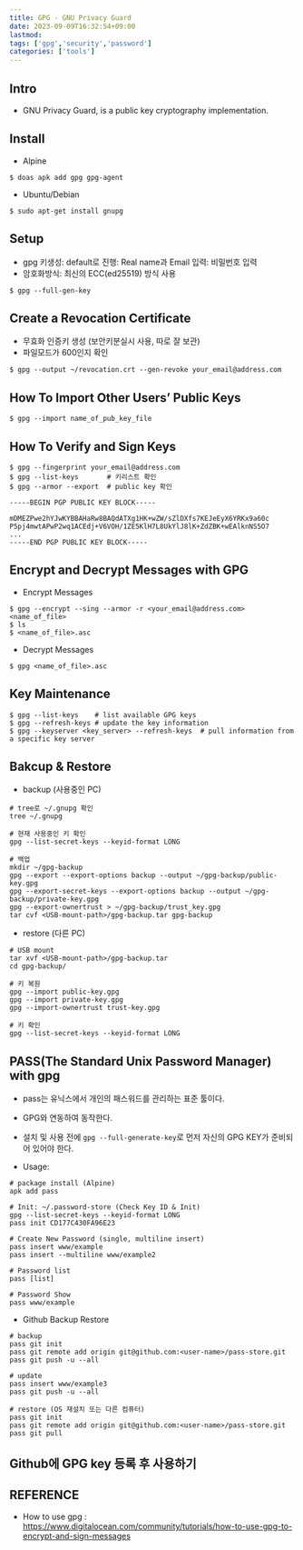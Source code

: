 ```yaml
---
title: GPG - GNU Privacy Guard
date: 2023-09-09T16:32:54+09:00
lastmod:
tags: ['gpg','security','password']
categories: ['tools']
---
```


## Intro
* GNU Privacy Guard, is a public key cryptography implementation.

## Install
* Alpine
```
$ doas apk add gpg gpg-agent
```
* Ubuntu/Debian
```
$ sudo apt-get install gnupg
```

## Setup
* gpg 키생성: default로 진행: Real name과 Email 입력: 비밀번호 입력
* 암호화방식: 최신의 ECC(ed25519) 방식 사용
```
$ gpg --full-gen-key
```

## Create a Revocation Certificate
* 무효화 인증키 생성 (보안키분실시 사용, 따로 잘 보관)
* 파일모드가 600인지 확인
```
$ gpg --output ~/revocation.crt --gen-revoke your_email@address.com
```

## How To Import Other Users’ Public Keys
```
$ gpg --import name_of_pub_key_file
```

## How To Verify and Sign Keys
```
$ gpg --fingerprint your_email@address.com 
$ gpg --list-keys       # 키리스트 확인
$ gpg --armor --export  # public key 확인

-----BEGIN PGP PUBLIC KEY BLOCK-----

mDMEZPwe2hYJwKYBBAHaRw8BAQdATXg1HK+wZW/sZlDXfs7KEJeEyX6YRKx9a60c
P5pj4mwtAPwP2wq1ACEdj+V6VOH/1ZE5KlH7L8UkYlJ8lK+ZdZBK+wEAlknNS5O7
...
-----END PGP PUBLIC KEY BLOCK-----
```

## Encrypt and Decrypt Messages with GPG
* Encrypt Messages
```
$ gpg --encrypt --sing --armor -r <your_email@address.com> <name_of_file>
$ ls
$ <name_of_file>.asc
```
* Decrypt Messages
```
$ gpg <name_of_file>.asc
```

## Key Maintenance
```
$ gpg --list-keys    # list available GPG keys
$ gpg --refresh-keys # update the key information
$ gpg --keyserver <key_server> --refresh-keys  # pull information from a specific key server
```

## Bakcup & Restore
* backup (사용중인 PC)
```
# tree로 ~/.gnupg 확인
tree ~/.gnupg

# 현재 사용중인 키 확인
gpg --list-secret-keys --keyid-format LONG

# 백업
mkdir ~/gpg-backup
gpg --export --export-options backup --output ~/gpg-backup/public-key.gpg
gpg --export-secret-keys --export-options backup --output ~/gpg-backup/private-key.gpg
gpg --export-ownertrust > ~/gpg-backup/trust_key.gpg
tar cvf <USB-mount-path>/gpg-backup.tar gpg-backup
```

* restore (다른 PC)
```
# USB mount
tar xvf <USB-mount-path>/gpg-backup.tar
cd gpg-backup/

# 키 복원
gpg --import public-key.gpg
gpg --import private-key.gpg
gpg --import-ownertrust trust-key.gpg

# 키 확인
gpg --list-secret-keys --keyid-format LONG
```

## PASS(The Standard Unix Password Manager) with gpg
* pass는 유닉스에서 개인의 패스워드를 관리하는 표준 툴이다.
* GPG와 연동하여 동작한다.
* 설치 및 사용 전에 `gpg --full-generate-key`로 먼저 자신의 GPG KEY가 준비되어 있어야 한다.

* Usage:
```
# package install (Alpine)
apk add pass

# Init: ~/.password-store (Check Key ID & Init)
gpg --list-secret-keys --keyid-format LONG
pass init CD177C430FA96E23

# Create New Password (single, multiline insert)
pass insert www/example
pass insert --multiline www/example2

# Password list
pass [list]

# Password Show
pass www/example
```

* Github Backup Restore
```
# backup
pass git init
pass git remote add origin git@github.com:<user-name>/pass-store.git
pass git push -u --all

# update
pass insert www/example3
pass git push -u --all

# restore (OS 재설치 또는 다른 컴퓨터)
pass git init
pass git remote add origin git@github.com:<user-name>/pass-store.git
pass git pull 
```

## Github에 GPG key 등록 후 사용하기


## REFERENCE
* How to use gpg : <https://www.digitalocean.com/community/tutorials/how-to-use-gpg-to-encrypt-and-sign-messages>
